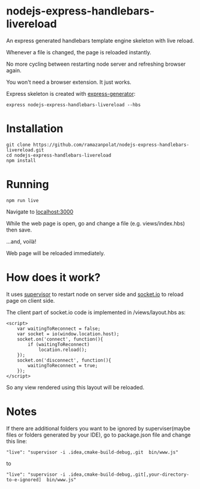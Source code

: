 # nodejs-express-handlebars-livereload
An express generated handlebars template engine skeleton with live reload.

Whenever a file is changed, the page is reloaded instantly.

No more cycling between restarting node server and refreshing browser again.

You won't need a browser extension. It just works.

Express skeleton is created with [express-generator](https://expressjs.com/en/starter/generator.html):

    express nodejs-express-handlebars-livereload --hbs
# Installation

    git clone https://github.com/ramazanpolat/nodejs-express-handlebars-livereload.git
    cd nodejs-express-handlebars-livereload
    npm install

# Running

    npm run live

Navigate to [localhost:3000](localhost:3000)

While the web page is open, go and change a file (e.g. views/index.hbs) then save. 

...and, voilà!

Web page will be reloaded immediately. 

# How does it work?

It uses [supervisor](https://github.com/petruisfan/node-supervisor) to restart node on server side and [socket.io](https://github.com/socketio/socket.io) to reload page on client side.

The client part of socket.io code is implemented in /views/layout.hbs as:

    <script>
        var waitingToReconnect = false;
        var socket = io(window.location.host);
        socket.on('connect', function(){
            if (waitingToReconnect)
                location.reload();
        });
        socket.on('disconnect', function(){
            waitingToReconnect = true;
        });
    </script>


So any view rendered using this layout will be reloaded.

# Notes

If there are additional folders you want to be ignored by superviser(maybe files or folders generated by your IDE), go to package.json file and change this line:

    "live": "supervisor -i .idea,cmake-build-debug,.git  bin/www.js"
    
to

    "live": "supervisor -i .idea,cmake-build-debug,.git[,your-directory-to-e-ignored]  bin/www.js"

